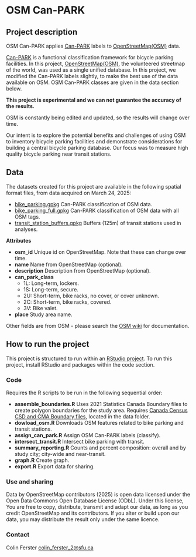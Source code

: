 # OSM Can-PARK

## Project description

OSM Can-PARK applies [Can-PARK](https://www.dropbox.com/scl/fi/mr96uegwa28x5hs1h6fia/Can-PARK-Report-04APR2024-1.pdf?rlkey=gsedqkvcr5efsw9sa2yatqi89&st=hcvkssgs&dl=0) 
labels to [OpenStreetMap(OSM)](https://www.openstreetmap.org) data.


[Can-PARK](https://www.dropbox.com/scl/fi/mr96uegwa28x5hs1h6fia/Can-PARK-Report-04APR2024-1.pdf?rlkey=gsedqkvcr5efsw9sa2yatqi89&st=hcvkssgs&dl=0) 
is a functional classification framework for bicycle parking facilities. In this project, [OpenStreetMap(OSM)](https://www.openstreetmap.org), the volunteered 
streetmap of the world, was used as a single unified database. In this project, 
we modified the Can-PARK labels slightly, to make the best use of the data 
available on OSM. OSM Can-PARK classes are given in the data section below.

**This project is experimental and we can not guarantee the accuracy of the 
results.** 

OSM is constantly being edited and updated, so the results will change over time.

Our intent is to explore the potential benefits and challenges of 
using OSM to inventory bicycle parking facilities and demonstrate considerations
for building a central bicycle parking database. Our focus was to measure high
quality bicycle parking near transit stations.

## Data
The datasets created for this project are available in the following spatial 
format files, from data acquired on March 24, 2025:

* [bike_parking.gpkg](https://www.dropbox.com/scl/fi/xil05wcxke7sf4k812phf/bike_parking_24March2025.gpkg?rlkey=q24qmsgi60lljezr7qilps6z0&dl=0) 
Can-PARK classification of OSM data.
* [bike_parking_full.gpkg](https://www.dropbox.com/scl/fi/5d97nz29e6ie37isvf469/bike_parking_full_24March2025.gpkg?rlkey=hfh71di5c5pormgvtzgd7lgt9&dl=0) Can-PARK classification of OSM data with all OSM tags.
* [transit_station_buffers.gpkg](https://www.dropbox.com/scl/fi/usgqfpodl5x8k7v40xirk/transit_station_buffers_24March2025.gpkg?rlkey=u0g6ju78ckdaomce0ywb00rmp&dl=0) Buffers (125m) of transit stations used in analyses.

**Attributes**

* **osm_id** Unique id on OpenStreetMap. Note that these can change over time.
* **name** Name from OpenStreetMap (optional).
* **description** Description from OpenStreetMap (optional).
* **can_park_class** 
  * 1L: Long-term, lockers.
  *	1S: Long-term, secure.
  *	2U: Short-term, bike racks, no cover, or cover unknown.
  *	2C: Short-term, bike racks, covered.
  *	3V: Bike valet.
* **place** Study area name.

Other fields are from OSM - please search the [OSM wiki](https://wiki.openstreetmap.org/wiki/Main_Page) for 
documentation.

## How to run the project

This project is structured to run within an [RStudio project](https://posit.co/download/rstudio-desktop/).
To run this project, install RStudio and packages within the code section.

### Code

Requires the R scripts to be run in the following sequential order:

* **assemble_boundaries.R** Uses 2021 Statistics Canada Boundary files to create
polygon boundaries for the study area. Requires 
[Canada Census CSD and CMA Boundary files](https://www12.statcan.gc.ca/census-recensement/2021/geo/sip-pis/boundary-limites/index2021-eng.cfm?year=21), 
located in the data folder.
* **dowload_osm.R** Downloads OSM features related to bike parking and transit 
stations.
* **assign_can_park.R** Assign OSM Can-PARK labels (classify).
* **intersect_transit.R** Intersect bike parking with transit.
* **summary_reporting.R** Counts and percent composition: overall and by study 
city; city-wide and near-transit.
* **graph.R** Create graph.
* **export.R** Export data for sharing.


### Use and sharing

Data by OpenStreetMap contributors (2025) is open data licensed under the Open 
Data Commons Open Database License (ODbL). Under this license, You are free to 
copy, distribute, transmit and adapt our data, as long as you credit 
OpenStreetMap and its contributors. If you alter or build upon our data, you may 
distribute the result only under the same licence.

### Contact
Colin Ferster colin_ferster_2@sfu.ca